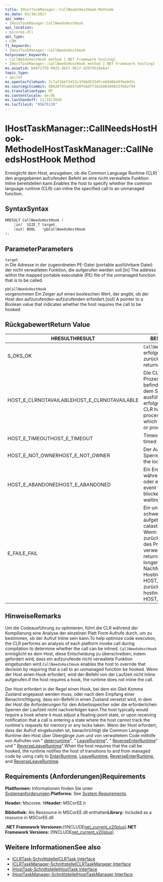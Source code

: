 ```yaml
---
title: IHostTaskManager::CallNeedsHostHook-Methode
ms.date: 03/30/2017
api_name:
- IHostTaskManager.CallNeedsHostHook
api_location:
- mscoree.dll
api_type:
- COM
f1_keywords:
- IHostTaskManager::CallNeedsHostHook
helpviewer_keywords:
- CallNeedsHostHook method [.NET Framework hosting]
- IHostTaskManager::CallNeedsHostHook method [.NET Framework hosting]
ms.assetid: b60f1f59-9825-4b57-961f-d2979518e6a7
topic_type:
- apiref
ms.openlocfilehash: 7c7af1bbf3d13c3f66d525dfce69d8b49fbe045c
ms.sourcegitcommit: d8020797a6657d0fbbdff362b80300815f682f94
ms.translationtype: MT
ms.contentlocale: de-DE
ms.lasthandoff: 11/24/2020
ms.locfileid: "95675138"
---
```

# <a name="ihosttaskmanagercallneedshosthook-method"></a><span data-ttu-id="7bf41-102">IHostTaskManager::CallNeedsHostHook-Methode</span><span class="sxs-lookup"><span data-stu-id="7bf41-102">IHostTaskManager::CallNeedsHostHook Method</span></span>

<span data-ttu-id="7bf41-103">Ermöglicht dem Host, anzugeben, ob die Common Language Runtime (CLR) den angegebenen aufrufenden Befehl an eine nicht verwaltete Funktion Inline bereitstellen kann.</span><span class="sxs-lookup"><span data-stu-id="7bf41-103">Enables the host to specify whether the common language runtime (CLR) can inline the specified call to an unmanaged function.</span></span>  
  
## <a name="syntax"></a><span data-ttu-id="7bf41-104">Syntax</span><span class="sxs-lookup"><span data-stu-id="7bf41-104">Syntax</span></span>  
  
```cpp  
HRESULT CallNeedsHostHook (  
    [in]  SIZE_T target,
    [out] BOOL   *pbCallNeedsHostHook  
);  
```  
  
## <a name="parameters"></a><span data-ttu-id="7bf41-105">Parameter</span><span class="sxs-lookup"><span data-stu-id="7bf41-105">Parameters</span></span>  

 `target`  
 <span data-ttu-id="7bf41-106">in Die Adresse in der zugeordneten PE-Datei (portable ausführbare Datei) der nicht verwalteten Funktion, die aufgerufen werden soll.</span><span class="sxs-lookup"><span data-stu-id="7bf41-106">[in] The address within the mapped portable executable (PE) file of the unmanaged function that is to be called.</span></span>  
  
 `pbCallNeedsHostHook`  
 <span data-ttu-id="7bf41-107">vorgenommen Ein Zeiger auf einen booleschen Wert, der angibt, ob der Host den aufzurufenden-aufzurufenden erfordert.</span><span class="sxs-lookup"><span data-stu-id="7bf41-107">[out] A pointer to a Boolean value that indicates whether the host requires the call to be hooked.</span></span>  
  
## <a name="return-value"></a><span data-ttu-id="7bf41-108">Rückgabewert</span><span class="sxs-lookup"><span data-stu-id="7bf41-108">Return Value</span></span>  
  
|<span data-ttu-id="7bf41-109">HRESULT</span><span class="sxs-lookup"><span data-stu-id="7bf41-109">HRESULT</span></span>|<span data-ttu-id="7bf41-110">BESCHREIBUNG</span><span class="sxs-lookup"><span data-stu-id="7bf41-110">Description</span></span>|  
|-------------|-----------------|  
|<span data-ttu-id="7bf41-111">S_OK</span><span class="sxs-lookup"><span data-stu-id="7bf41-111">S_OK</span></span>|<span data-ttu-id="7bf41-112">`CallNeedsHostHook` wurde erfolgreich zurückgegeben.</span><span class="sxs-lookup"><span data-stu-id="7bf41-112">`CallNeedsHostHook` returned successfully.</span></span>|  
|<span data-ttu-id="7bf41-113">HOST_E_CLRNOTAVAILABLE</span><span class="sxs-lookup"><span data-stu-id="7bf41-113">HOST_E_CLRNOTAVAILABLE</span></span>|<span data-ttu-id="7bf41-114">Die CLR wurde nicht in einen Prozess geladen, oder die CLR befindet sich in einem Zustand, in dem Sie verwalteten Code nicht ausführen oder den-Befehl nicht erfolgreich verarbeiten kann.</span><span class="sxs-lookup"><span data-stu-id="7bf41-114">The CLR has not been loaded into a process, or the CLR is in a state in which it cannot run managed code or process the call successfully.</span></span>|  
|<span data-ttu-id="7bf41-115">HOST_E_TIMEOUT</span><span class="sxs-lookup"><span data-stu-id="7bf41-115">HOST_E_TIMEOUT</span></span>|<span data-ttu-id="7bf41-116">Timeout des Aufrufes.</span><span class="sxs-lookup"><span data-stu-id="7bf41-116">The call timed out.</span></span>|  
|<span data-ttu-id="7bf41-117">HOST_E_NOT_OWNER</span><span class="sxs-lookup"><span data-stu-id="7bf41-117">HOST_E_NOT_OWNER</span></span>|<span data-ttu-id="7bf41-118">Der Aufrufer ist nicht Besitzer der Sperre.</span><span class="sxs-lookup"><span data-stu-id="7bf41-118">The caller does not own the lock.</span></span>|  
|<span data-ttu-id="7bf41-119">HOST_E_ABANDONED</span><span class="sxs-lookup"><span data-stu-id="7bf41-119">HOST_E_ABANDONED</span></span>|<span data-ttu-id="7bf41-120">Ein Ereignis wurde abgebrochen, während ein blockierter Thread oder eine Fiber darauf wartete.</span><span class="sxs-lookup"><span data-stu-id="7bf41-120">An event was canceled while a blocked thread or fiber was waiting on it.</span></span>|  
|<span data-ttu-id="7bf41-121">E_FAIL</span><span class="sxs-lookup"><span data-stu-id="7bf41-121">E_FAIL</span></span>|<span data-ttu-id="7bf41-122">Ein unbekannter schwerwiegender Fehler ist aufgetreten.</span><span class="sxs-lookup"><span data-stu-id="7bf41-122">An unknown catastrophic failure has occurred.</span></span> <span data-ttu-id="7bf41-123">Wenn eine Methode E_FAIL zurückgibt, ist die CLR innerhalb des Prozesses nicht mehr verwendbar.</span><span class="sxs-lookup"><span data-stu-id="7bf41-123">When a method returns E_FAIL, the CLR is no longer usable within the process.</span></span> <span data-ttu-id="7bf41-124">Nachfolgende Aufrufe von Hostingmethoden geben HOST_E_CLRNOTAVAILABLE zurück.</span><span class="sxs-lookup"><span data-stu-id="7bf41-124">Subsequent calls to hosting methods return HOST_E_CLRNOTAVAILABLE.</span></span>|  
  
## <a name="remarks"></a><span data-ttu-id="7bf41-125">Hinweise</span><span class="sxs-lookup"><span data-stu-id="7bf41-125">Remarks</span></span>  

 <span data-ttu-id="7bf41-126">Um die Codeausführung zu optimieren, führt die CLR während der Kompilierung eine Analyse der einzelnen Platt Form Aufrufe durch, um zu bestimmen, ob der Aufruf Inline sein kann.</span><span class="sxs-lookup"><span data-stu-id="7bf41-126">To help optimize code execution, the CLR performs an analysis of each platform invoke call during compilation to determine whether the call can be inlined.</span></span> <span data-ttu-id="7bf41-127">`CallNeedsHostHook` ermöglicht es dem Host, diese Entscheidung zu überschreiben, indem gefordert wird, dass ein aufzurufende nicht verwaltete Funktion eingebunden wird.</span><span class="sxs-lookup"><span data-stu-id="7bf41-127">`CallNeedsHostHook` enables the host to override that decision by requiring that a call to an unmanaged function be hooked.</span></span> <span data-ttu-id="7bf41-128">Wenn der Host einen Hook erfordert, wird der-Befehl von der Laufzeit nicht Inline aufgerufen.</span><span class="sxs-lookup"><span data-stu-id="7bf41-128">If the host requires a hook, the runtime does not inline the call.</span></span>  
  
 <span data-ttu-id="7bf41-129">Der Host erfordert in der Regel einen Hook, bei dem ein Gleit Komma Zustand angepasst werden muss, oder nach dem Empfang einer Benachrichtigung, dass ein-Befehl in einen Zustand versetzt wird, in dem der Host die Anforderungen für den Arbeitsspeicher oder die erforderlichen Sperren der Laufzeit nicht nachverfolgen kann.</span><span class="sxs-lookup"><span data-stu-id="7bf41-129">The host typically would require a hook where it must adjust a floating-point state, or upon receiving notification that a call is entering a state where the host cannot track the runtime's requests for memory or any locks taken.</span></span> <span data-ttu-id="7bf41-130">Wenn der Host erfordert, dass der Aufruf eingebunden ist, benachrichtigt die Common Language Runtime den Host über Übergänge zum und von verwaltetem Code mithilfe von Aufrufen von " [deterruntime](ihosttaskmanager-enterruntime-method.md)", " [LeaveRuntime](ihosttaskmanager-leaveruntime-method.md)", " [ReverseEnterRuntime](ihosttaskmanager-reverseenterruntime-method.md)" und " [ReverseLeaveRuntime](ihosttaskmanager-reverseleaveruntime-method.md)".</span><span class="sxs-lookup"><span data-stu-id="7bf41-130">When the host requires that the call be hooked, the runtime notifies the host of transitions to and from managed code by using calls to [EnterRuntime](ihosttaskmanager-enterruntime-method.md), [LeaveRuntime](ihosttaskmanager-leaveruntime-method.md), [ReverseEnterRuntime](ihosttaskmanager-reverseenterruntime-method.md), and [ReverseLeaveRuntime](ihosttaskmanager-reverseleaveruntime-method.md).</span></span>  
  
## <a name="requirements"></a><span data-ttu-id="7bf41-131">Requirements (Anforderungen)</span><span class="sxs-lookup"><span data-stu-id="7bf41-131">Requirements</span></span>  

 <span data-ttu-id="7bf41-132">**Plattformen:** Informationen finden Sie unter [Systemanforderungen](../../get-started/system-requirements.md).</span><span class="sxs-lookup"><span data-stu-id="7bf41-132">**Platforms:** See [System Requirements](../../get-started/system-requirements.md).</span></span>  
  
 <span data-ttu-id="7bf41-133">**Header:** Mscoree. h</span><span class="sxs-lookup"><span data-stu-id="7bf41-133">**Header:** MSCorEE.h</span></span>  
  
 <span data-ttu-id="7bf41-134">**Bibliothek:** Als Ressource in MSCorEE.dll enthalten</span><span class="sxs-lookup"><span data-stu-id="7bf41-134">**Library:** Included as a resource in MSCorEE.dll</span></span>  
  
 <span data-ttu-id="7bf41-135">**.NET Framework Versionen:**[!INCLUDE[net_current_v20plus](../../../../includes/net-current-v20plus-md.md)]</span><span class="sxs-lookup"><span data-stu-id="7bf41-135">**.NET Framework Versions:** [!INCLUDE[net_current_v20plus](../../../../includes/net-current-v20plus-md.md)]</span></span>  
  
## <a name="see-also"></a><span data-ttu-id="7bf41-136">Weitere Informationen</span><span class="sxs-lookup"><span data-stu-id="7bf41-136">See also</span></span>

- [<span data-ttu-id="7bf41-137">ICLRTask-Schnittstelle</span><span class="sxs-lookup"><span data-stu-id="7bf41-137">ICLRTask Interface</span></span>](iclrtask-interface.md)
- [<span data-ttu-id="7bf41-138">ICLRTaskManager-Schnittstelle</span><span class="sxs-lookup"><span data-stu-id="7bf41-138">ICLRTaskManager Interface</span></span>](iclrtaskmanager-interface.md)
- [<span data-ttu-id="7bf41-139">IHostTask-Schnittstelle</span><span class="sxs-lookup"><span data-stu-id="7bf41-139">IHostTask Interface</span></span>](ihosttask-interface.md)
- [<span data-ttu-id="7bf41-140">IHostTaskManager-Schnittstelle</span><span class="sxs-lookup"><span data-stu-id="7bf41-140">IHostTaskManager Interface</span></span>](ihosttaskmanager-interface.md)
